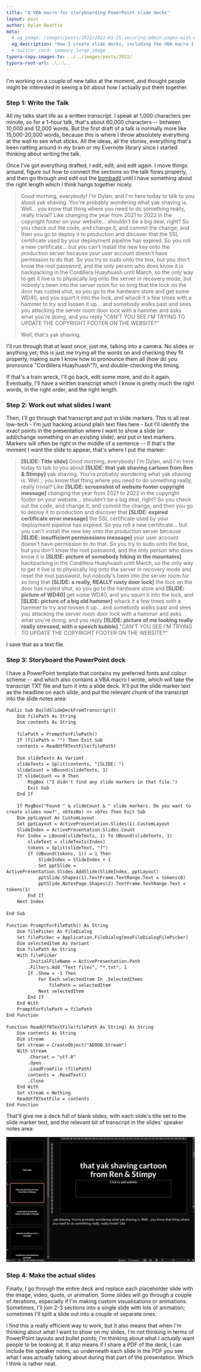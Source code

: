 ```yaml
---
title: "A VBA macro for storyboarding PowerPoint slide decks"
layout: post
author: Dylan Beattie
meta:
  # og_image: /images/posts/2022/2022-01-25-securing-admin-pages-with-aspnet-and-azure-ad.png
  og_description: "How I create slide decks, including the VBA macro I use to turn transcripts into skeleton decks"
  # twitter_card: summary_large_image
typora-copy-images-to: ../../images/posts/2022/
typora-root-url: .\..\..
---
```


I'm working on a couple of new talks at the moment, and thought people might be interested in seeing a bit about how I actually put them together.

### Step 1: Write the Talk

All my talks start life as a written transcript. I speak at 1,000 characters per minute, so for a 1-hour talk, that's about 60,000 characters -- between 10,000 and 12,000 words. But the first draft of a talk is normally more like 15,000-20,000 words, because this is where I throw absolutely everything at the wall to see what sticks. All the ideas, all the stories, everything that's been rattling around in my brain or my Evernote library since I started thinking about writing the talk.

Once I've got everything drafted, I edit, edit, and edit again. I move things around, figure out how to connect the sections so the talk flows properly, and then go through and edit out the [bombadil](https://twitter.com/dylanbeattie/status/1515650147119779850) until I have something about the right length which I think hangs together nicely.

> Good morning, everybody! I'm Dylan, and I'm here today to talk to you about yak shaving. You're probably wondering what yak shaving is. Well... you know that thing where you need to do something really, really trivial? Like changing the year from 2021 to 2022 in the copyright footer on your website... shouldn't be a big deal, right? So you check out the code, and change it, and commit the change, and then you go to deploy it to production and discover that the SSL certificate used by your deployment pipeline has expired. So you roll a new certificate... but you can't install the new key onto the production server because your user account doesn't have permission to do that. So you try to sudo onto the box, but you don't know the root password, and the only person who does know it is backpacking in the Cordillera Huayhuash until March, so the only way to get it live is to physically log onto the server in recovery mode, but nobody's been into the server room for so long that the lock on the door has rusted shut, so you go to the hardware store and get some WD40, and you squirt it into the lock, and whack it a few times with a hammer to try and loosen it up... and somebody walks past and sees you attacking the server room door lock with a hammer and asks what you're doing, and you reply "CAN'T YOU SEE I'M TRYING TO UPDATE THE COPYRIGHT FOOTER ON THE WEBSITE?"
>
> Well, that's yak shaving.

I'll run through that at least once, just me, talking into a camera. No slides or anything yet; this is just me trying all the words on and checking they fit properly, making sure I know how to pronounce them all (how *do* you pronounce "Cordillera Huayhuash"?), and double-checking the timing.

If that's a train wreck, I'll go back, edit some more, and do it again. Eventually, I'll have a written transcript which I know is pretty much the right words, in the right order, and the right length.

### Step 2: Work out what slides I want

Then, I'll go through that transcript and put in slide markers. This is all real low-tech - I'm just hacking around plain text files here - but I'll identify the exact points in the presentation where I want to show a slide (or add/change something on an existing slide), and put in text markers. Markers will often be right in the middle of a sentence -- if that's the moment I want the slide to appear, that's where I put the marker:

> **[SLIDE: Title slide]** Good morning, everybody! I'm Dylan, and I'm here today to talk to you about **[SLIDE: that yak shaving cartoon from Ren & Stimpy]** yak shaving. You're probably wondering what yak shaving is. Well... you know that thing where you need to do something really, really trivial? Like **[SLIDE: screenshot of website footer copyright message]** changing the year from 2021 to 2022 in the copyright footer on your website... shouldn't be a big deal, right? So you check out the code, and change it, and commit the change, and then you go to deploy it to production and discover that **[SLIDE: expired certificate error message]** the SSL certificate used by your deployment pipeline has expired. So you roll a new certificate... but you can't install the new key onto the production server because **[SLIDE: insufficient permisssions message]** your user account doesn't have permission to do that. So you try to sudo onto the box, but you don't know the root password, and the only person who does know it is **[SLIDE: picture of somebody hiking in the mountains]** backpacking in the Cordillera Huayhuash until March, so the only way to get it live is to physically log onto the server in recovery mode and reset the root password, but nobody's been into the server room for so long that **[SLIDE: a really, REALLY rusty door lock]** the lock on the door has rusted shut, so you go to the hardware store and **[SLIDE: picture of WD40]** get some WD40, and you squirt it into the lock, and **[SLIDE: picture of a big old hammer]** whack it a few times with a hammer to try and loosen it up... and somebody walks past and sees you attacking the server room door lock with a hammer and asks what you're doing, and you reply **[SLIDE: picture of me looking really really stressed, with a speech bubble]** "CAN'T YOU SEE I'M TRYING TO UPDATE THE COPYRIGHT FOOTER ON THE WEBSITE?"

I save that as a text file.

### Step 3: Storyboard the PowerPoint deck

I have a PowerPoint template that contains my preferred fonts and colour scheme -- and which also contains a VBA macro I wrote, which will take the transcript TXT file and turn it into a slide deck. It'll put the slide marker text as the headline on each slide, and put the relevant chunk of the transcript into the slide notes area:

```visualbasic
Public Sub BuildSlideDeckFromTranscript()
    Dim filePath As String
    Dim contents As String
    
    filePath = PromptForFilePath()
    If (filePath = "") Then Exit Sub
    contents = ReadUtf8TextFile(filePath)
    
    Dim slideTexts As Variant
    slideTexts = Split(contents, "[SLIDE: ")
    slideCount = UBound(slideTexts, 1)
    If slideCount <= 0 Then
        MsgBox ("I didn't find any slide markers in that file.")
        Exit Sub
    End If
        
    If MsgBox("Found " & slideCount & " slide markers. Do you want to create slides now?", vbYesNo) <> vbYes Then Exit Sub
    Dim pptLayout As CustomLayout
    Set pptLayout = ActivePresentation.Slides(1).CustomLayout
    SlideIndex = ActivePresentation.Slides.Count
    For Index = LBound(slideTexts, 1) To UBound(slideTexts, 1)
        slideText = slideTexts(Index)
        tokens = Split(slideText, "]")
        If (UBound(tokens, 1)) = 1 Then
            SlideIndex = SlideIndex + 1
            Set pptSlide = ActivePresentation.Slides.AddSlide(SlideIndex, pptLayout)
            pptSlide.Shapes(1).TextFrame.TextRange.Text = tokens(0)
            pptSlide.NotesPage.Shapes(2).TextFrame.TextRange.Text = tokens(1)
        End If
    Next Index

End Sub

Function PromptForFilePath() As String
    Dim filePicker As FileDialog
    Set filePicker = Application.FileDialog(msoFileDialogFilePicker)   
    Dim selectedItem As Variant
    Dim filePath As String
    With filePicker
        .InitialFileName = ActivePresentation.Path
        .Filters.Add "Text files", "*.txt", 1
        If .Show = -1 Then
            For Each selectedItem In .SelectedItems
                filePath = selectedItem
            Next selectedItem
        End If
    End With
    PromptForFilePath = filePath
End Function

Function ReadUtf8TextFile(filePath As String) As String
    Dim contents As String
    Dim stream
    Set stream = CreateObject("ADODB.Stream")
    With stream
        .Charset = "utf-8"
        .Open
        .LoadFromFile (filePath)
        contents = .ReadText()
        .Close
    End With
    Set stream = Nothing
    ReadUtf8TextFile = contents
End Function
```

That'll give me a deck full of blank slides, with each slide's title set to the slide marker text, and the relevant bit of transcript in the slides' speaker notes area:

![image-20220418111446698](/images/posts/2022/image-20220418111446698.png)

### Step 4: Make the actual slides

Finally, I go through the entire deck and replace each placeholder slide with the image, video, quote, or animation. Some slides will go through a couple of iterations, especially if I'm making custom visualisations or animations. Sometimes, I'll join 2-3 sections into a single slide with lots of animation; sometimes I'll split a slide out into a couple of separate ones.

I find this a really efficient way to work, but it also means that when I'm thinking about what I want to show on my slides, I'm not thinking in terms of PowerPoint layouts and bullet points; I'm thinking about what I *actually* want people to be looking at. It also means if I share a PDF of the deck, I can include the speaker notes, so underneath each slide in the PDF you see what I was actually talking about during that part of the presentation. Which I think is rather neat.
